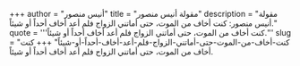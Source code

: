 +++
author = "أنيس منصور"
title = "مقولة أنيس منصور"
description = "مقولة أنيس منصور: كنت أخاف من الموت، حتى أماتني الزواج فلم أعد أخاف أحداً أو شيئاً."
quote = '''كنت أخاف من الموت، حتى أماتني الزواج فلم أعد أخاف أحداً أو شيئاً.''' 
slug = "كنت-أخاف-من-الموت-حتى-أماتني-الزواج-فلم-أعد-أخاف-أحداً-أو-شيئاً"
+++
كنت أخاف من الموت، حتى أماتني الزواج فلم أعد أخاف أحداً أو شيئاً.
